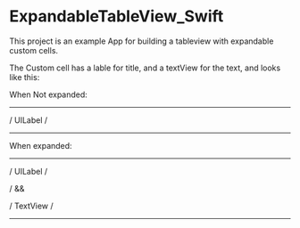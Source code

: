# ExpandableTableView_Swift

This project is an example App for building a tableview with expandable custom cells.

The Custom cell has a lable for title, and a textView for the text, and looks like this:

When Not expanded:
*****************
/     UILabel   /
*****************

When expanded:
*****************
/     UILabel   /

/      && 
       
/    TextView   /
*****************

